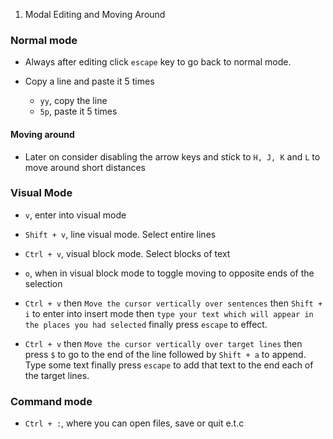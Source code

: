 1. Modal Editing and Moving Around

### Normal mode

- Always after editing click `escape` key to go back to normal mode.

- Copy a line and paste it 5 times
    - `yy`, copy the line
    - `5p`, paste it 5 times

#### Moving around

- Later on consider disabling the arrow keys and stick to `H, J, K` and `L`
to move around short distances


### Visual Mode

- `v`, enter into visual mode
- `Shift + v`, line visual mode. Select entire lines
- `Ctrl + v`, visual block mode. Select blocks of text
- `o`, when in visual block mode to toggle moving to opposite ends of the selection

- `Ctrl + v` then `Move the cursor vertically over sentences` then `Shift + i` to enter
into insert mode then `type your text which will appear in the places you had selected`
finally press `escape` to effect.

- `Ctrl + v` then `Move the cursor vertically over target lines` then press `$` to go 
to the end of the line followed by `Shift + a` to append. Type some text finally
press `escape` to add that text to the end each of the target lines. 


### Command mode

- `Ctrl + :`, where you can open files, save or quit e.t.c

